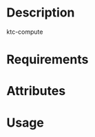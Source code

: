 Description
===========
ktc-compute

Requirements
============

Attributes
==========

Usage
=====

